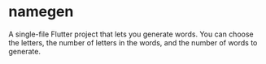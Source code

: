 # namegen

A single-file Flutter project that lets you generate words. You can choose the letters, the number of letters in the words, and the number of words to generate.